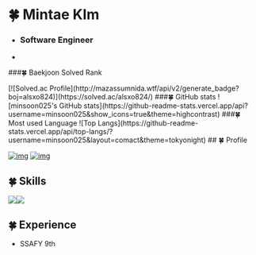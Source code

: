 # 🍀 Mintae KIm

* ###  **Software Engineer**
* </div>
###🍀 Baekjoon Solved Rank
</div>
[![Solved.ac Profile](http://mazassumnida.wtf/api/v2/generate_badge?boj=alsxo824)](https://solved.ac/alsxo824/)
</div>
###🍀 GitHub stats
</div>
![minsoon025's GitHub stats](https://github-readme-stats.vercel.app/api?username=minsoon025&show_icons=true&theme=highcontrast)
</div>
###🍀 Most used Language
</div>
![Top Langs](https://github-readme-stats.vercel.app/api/top-langs/?username=minsoon025&layout=comact&theme=tokyonight)
</div>
## 🍀 Profile

</div>

[![img](https://img.shields.io/badge/Gmail-EA4335?style=for-the-badge&logo=Gmail&logoColor=white)](mailto:alsxo82425@gmail.com) [![img](https://img.shields.io/badge/Tistory-000000?style=for-the-badge&logo=Tistory&logoColor=white)](https://minsoonsday.tistory.com/)

</div>

## 🍀 Skills

</div>

<img src="https://img.shields.io/badge/GitHub-181717?style=for-the-badge&logo=GitHub&logoColor=white"/><img src="https://img.shields.io/badge/i'm-starter-green"/>

</div>



## 🍀 Experience

- SSAFY 9th
